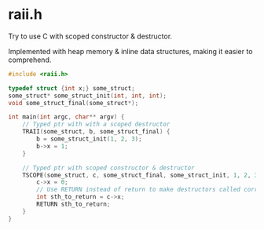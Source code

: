 # raii.h

Try to use C with scoped constructor & destructor.

Implemented with heap memory & inline data structures, making it easier to comprehend.

```c
#include <raii.h>

typedef struct {int x;} some_struct;
some_struct* some_struct_init(int, int, int);
void some_struct_final(some_struct*);

int main(int argc, char** argv) {
    // Typed ptr with with a scoped destructor
    TRAII(some_struct, b, some_struct_final) {
        b = some_struct_init(1, 2, 3);
        b->x = 1;
    }

    // Typed ptr with scoped constructor & destructor
    TSCOPE(some_struct, c, some_struct_final, some_struct_init, 1, 2, 3) {
        c->x = 0;
        // Use RETURN instead of return to make destructors called correctly.
        int sth_to_return = c->x;
        RETURN sth_to_return;
    }
}
```

